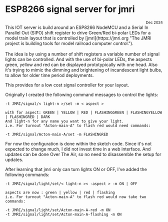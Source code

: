 # ESP8266 signal server for jmri
<div style="text-align: right"> <sup>Dec 2024</sub><br> </div>
This IOT server is build around an ESP8266 NodeMCU and a Serial In Parallel Out (SIPO) shift register to drive
Green/Red bi-polar LEDs for a model train layout that is controlled by
[jmri](https://jmri.org "The JMRI project is building tools for model railroad computer control.").
<br>
<br>
The idea is by using a number of shift registers a variable number of signal lights can be controlled.
And with the use of bi-polar LEDs, the aspects green, yellow and red can be displayed prototypically with one head.
Also it's trying to mimic the dimming and brightening of incandescent light bulbs, to allow for older time period deployments.

This provides for a low cost signal controller for your layout.

Originally I created the following command messages to control the lights:
```
-t JMRI/signal/< light-n >/set -m < aspect >

with for aspect: GREEN | YELLOW | RED | FLASHINGGREEN | FLASHINGYELLOW | FLASHINGRED | DARK
And light-n for any name you want to give your light.
i.e. For turnout "Acton-main-A" to flash red would need commands:

-t JMRI/signal/Acton-main-A/set -m FLASHINGRED 
```
For now the configuration is done within the sketch code.
Since it's not expected to change much, I did not invest time in a web interface. And updates can be done Over The Air, so no need to disassemble the setup for updates.

After learning that jmri only can turn lights ON or OFF, I've added the following commands:
```
-t JMRI/signal/light/set/< light-n >< -aspect > -m ON | OFF

aspects are now : green | yellow | red | flashing
i.e. For turnout "Acton-main-A" to flash red would now take two commands:

-t JMRI/signal/light/set/Acton-main-A-red -m ON
-t JMRI/signal/light/set/Acton-main-A-flashing -m ON
```

